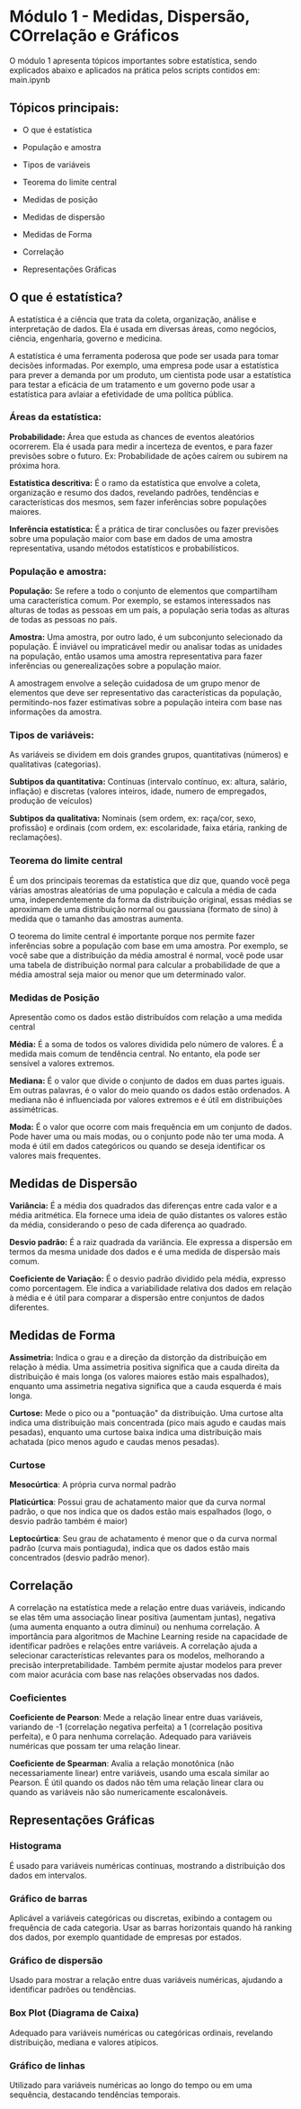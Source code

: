 # Módulo 1 - Medidas, Dispersão, COrrelação e Gráficos

O módulo 1 apresenta tópicos importantes sobre estatística, sendo explicados abaixo e aplicados na prática pelos scripts contidos em: main.ipynb 

## Tópicos principais:

- O que é estatística

- População e amostra

- Tipos de variáveis

- Teorema do limite central

- Medidas de posição

- Medidas de dispersão

- Medidas de Forma

- Correlação

- Representações Gráficas

## O que é estatística?

A estatística é a ciência que trata da coleta, organização, análise e interpretação de dados. Ela é usada em diversas áreas, como negócios, ciência, engenharia, governo e medicina.

A estatística é uma ferramenta poderosa que pode ser usada para tomar decisões informadas. Por exemplo, uma empresa pode usar a estatística para prever a demanda por um produto, um cientista pode usar a estatística para testar a eficácia de um tratamento e um governo pode usar a estatística para avlaiar a efetividade de uma política pública.

### Áreas da estatística:

**Probabilidade:** Área que estuda as chances de eventos aleatórios ocorrerem. Ela é usada para medir a incerteza de eventos, e para fazer previsões sobre o futuro. Ex: Probabilidade de ações caírem ou subirem na próxima hora.

**Estatística descritiva:** É o ramo da estatística que envolve a coleta, organização e resumo dos dados, revelando padrôes, tendências e características dos mesmos, sem fazer inferências sobre populações maiores.

**Inferência estatística:** É a prática de tirar conclusões ou fazer previsões sobre uma população maior com base em dados de uma amostra representativa, usando métodos estatísticos e probabilísticos.

### População e amostra:

**População:** Se refere a todo o conjunto de elementos que compartilham uma característica comum. Por exemplo, se estamos interessados nas alturas de todas as pessoas em um país, a população seria todas as alturas de todas as pessoas no país.

**Amostra:** Uma amostra, por outro lado, é um subconjunto selecionado da população. É inviável ou impraticável medir ou analisar todas as unidades na população, então usamos uma amostra representativa para fazer inferências ou generealizações sobre a população maior.

A amostragem envolve a seleção cuidadosa de um grupo menor de elementos que deve ser representativo das características da população, permitindo-nos fazer estimativas sobre a população inteira com base nas informações da amostra.

### Tipos de variáveis:

As variáveis se dividem em dois grandes grupos, quantitativas (números) e qualitativas (categorias).

**Subtipos da quantitativa:** Contínuas (intervalo contínuo, ex: altura, salário, inflação) e discretas (valores inteiros, idade, numero de empregados, produção de veículos)

**Subtipos da qualitativa:** Nominais (sem ordem, ex: raça/cor, sexo, profissão) e ordinais (com ordem, ex: escolaridade, faixa etária, ranking de reclamações).

### Teorema do limite central

É um dos principais teoremas da estatística que diz que, quando você pega várias amostras aleatórias de uma população e calcula a média de cada uma, independentemente da forma da distribuição original, essas médias se aproximam de uma distribuição normal ou gaussiana (formato de sino) à medida que o tamanho das amostras aumenta.

O teorema do limite central é importante porque nos permite fazer inferências sobre a população com base em uma amostra. Por exemplo, se você sabe que a distribuição da média amostral é normal, você pode usar uma tabela de distribuição normal para calcular a probabilidade de que a média amostral seja maior ou menor que um determinado valor.

### Medidas de Posição

Apresentão como os dados estão distribuídos com relação a uma medida central

**Média:** É a soma de todos os valores dividida pelo número de valores. É a medida mais comum de tendência central. No entanto, ela pode ser sensível a valores extremos.

**Mediana:** É o valor que divide o conjunto de dados em duas partes iguais. Em outras palavras, é o valor do meio quando os dados estão ordenados. A mediana não é influenciada por valores extremos e é útil em distribuições assimétricas.

**Moda:** É o valor que ocorre com mais frequência em um conjunto de dados. Pode haver uma ou mais modas, ou o conjunto pode não ter uma moda. A moda é útil em dados categóricos ou quando se deseja identificar os valores mais frequentes.

## Medidas de Dispersão

**Variância:** É a média dos quadrados das diferenças entre cada valor e a média aritmética. Ela fornece uma ideia de quão distantes os valores estão da média, considerando o peso de cada diferença ao quadrado.

**Desvio padrão:** É a raiz quadrada da variância. Ele expressa a dispersão em termos da mesma unidade dos dados e é uma medida de dispersão mais comum.

**Coeficiente de Variação:** É o desvio padrão dividido pela média, expresso como porcentagem. Ele indica a variabilidade relativa dos dados em relação à média e é útil para comparar a dispersão entre conjuntos de dados diferentes.

## Medidas de Forma

**Assimetria:** Indica o grau e a direção da distorção da distribuição em relação à média. Uma assimetria positiva significa que a cauda direita da distribuição é mais longa (os valores maiores estão mais espalhados), enquanto uma assimetria negativa significa que a cauda esquerda é mais longa.

**Curtose:** Mede o pico ou a "pontuação" da distribuição. Uma curtose alta indica uma distribuição mais concentrada (pico mais agudo e caudas mais pesadas), enquanto uma curtose baixa indica uma distribuição mais achatada (pico menos agudo e caudas menos pesadas).

### Curtose

**Mesocúrtica**: A própria curva normal padrão

**Platicúrtica**: Possui grau de achatamento maior que da curva normal padrão, o que nos indica que os dados estão mais espalhados (logo, o desvio padrão também é maior)

**Leptocúrtica**: Seu grau de achatamento é menor que o da curva normal padrão (curva mais pontiaguda), indica que os dados estão mais concentrados (desvio padrão menor).


## Correlação

A correlação na estatística mede a relação entre duas variáveis, indicando se elas têm uma associação linear positiva (aumentam juntas), negativa (uma aumenta enquanto a outra diminui) ou nenhuma correlação. A importância para algoritmos de Machine Learning reside na capacidade de identificar padrões e relações entre variáveis. A correlação ajuda a selecionar características relevantes para os modelos, melhorando a precisão interpretabilidade. Também permite ajustar modelos para prever com maior acurácia com base nas relações observadas nos dados.

### Coeficientes

**Coeficiente de Pearson**: Mede a relação linear entre duas variáveis, variando de -1 (correlação negativa perfeita) a 1 (correlação positiva perfeita), e 0 para nenhuma correlação. Adequado para variáveis numéricas que possam ter uma relação linear.

**Coeficiente de Spearman**: Avalia a relação monotônica (não necessariamente linear) entre variáveis, usando uma escala similar ao Pearson. É útil quando os dados não têm uma relação linear clara ou quando as variáveis não são numericamente escalonáveis.

## Representações Gráficas

### Histograma

É usado para variáveis numéricas contínuas, mostrando a distribuição dos dados em intervalos.

### Gráfico de barras

Aplicável a variáveis categóricas ou discretas, exibindo a contagem ou frequência de cada categoria. Usar as barras horizontais quando há ranking dos dados, por exemplo quantidade de empresas por estados.

### Gráfico de dispersão

Usado para mostrar a relação entre duas variáveis numéricas, ajudando a identificar padrões ou tendências.

### Box Plot (Diagrama de Caixa)

Adequado para variáveis numéricas ou categóricas ordinais, revelando distribuição, mediana e valores atípicos.

### Gráfico de linhas

Utilizado para variáveis numéricas ao longo do tempo ou em uma sequência, destacando tendências temporais.